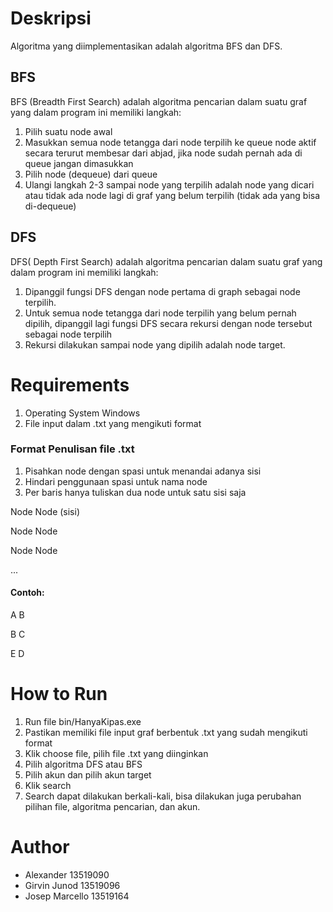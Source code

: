 # Deskripsi
Algoritma yang diimplementasikan adalah algoritma BFS dan DFS. 
## BFS
BFS (Breadth First Search) adalah algoritma pencarian dalam suatu graf yang dalam program ini memiliki langkah:
1. Pilih suatu node awal
2. Masukkan semua node tetangga dari node terpilih ke queue node aktif secara terurut membesar dari abjad, jika node sudah pernah ada di queue jangan dimasukkan
3. Pilih node (dequeue) dari queue
4. Ulangi langkah 2-3 sampai node yang terpilih adalah node yang dicari atau tidak ada node lagi di graf yang belum terpilih (tidak ada yang bisa di-dequeue)
## DFS
DFS( Depth First Search) adalah algoritma pencarian dalam suatu graf yang dalam program ini memiliki langkah:
1. Dipanggil fungsi DFS dengan node pertama di graph sebagai node terpilih.
2. Untuk semua node tetangga dari node terpilih yang belum pernah dipilih, dipanggil lagi fungsi DFS secara rekursi dengan node tersebut sebagai node terpilih
3. Rekursi dilakukan sampai node yang dipilih adalah node target.
# Requirements
1. Operating System Windows
2. File input dalam .txt yang mengikuti format
### Format Penulisan file .txt
1. Pisahkan node dengan spasi untuk menandai adanya sisi 
2. Hindari penggunaan spasi untuk nama node
3. Per baris hanya tuliskan dua node untuk satu sisi saja


Node Node (sisi)

Node Node

Node Node

...

#### Contoh:

A B

B C

E D

# How to Run
1. Run file bin/HanyaKipas.exe
2. Pastikan memiliki file input graf berbentuk .txt yang sudah mengikuti format
3. Klik choose file, pilih file .txt yang diinginkan
4. Pilih algoritma DFS atau BFS
5. Pilih akun dan pilih akun target
6. Klik search
7. Search dapat dilakukan berkali-kali, bisa dilakukan juga perubahan pilihan file, algoritma pencarian, dan akun.
# Author
- Alexander 13519090
- Girvin Junod 13519096
- Josep Marcello 13519164
